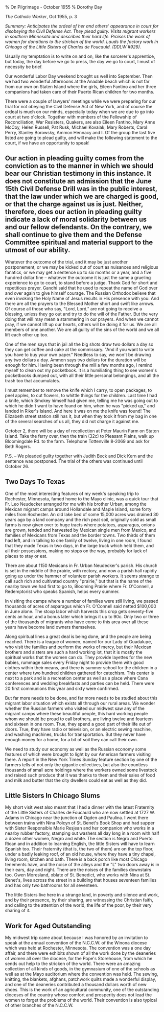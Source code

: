 % On Pilgrimage - October 1955
% Dorothy Day

*The Catholic Worker*, Oct 1955, p. 3

*Summary: Anticipates the ordeal of her and others' appearance in court
for disobeying the Civil Defense Act. They plead guilty. Visits migrant
workers in southern Minnesota and describes their hard life. Praises the
work of women for donations to the stricken of the world. Lauds the
factory work in Chicago of the Little Sisters of Charles de Foucauld.
(DDLW \#929).*

Usually my temptation is to write on and on, like the sorcerer's
apprentice, but today, the day before we go to press, the day we go to
court, I must of necessity be brief.

Our wonderful Labor Day weekend brought us well into September. Then we
had two wonderful afternoons at the Anadale beach which is not far from
our own on Staten Island where the girls, Eileen Fantino and her three
companions had taken care of their Puerto Rican children for two months.

There were a couple of lawyers' meetings while we were preparing for our
trial for not obeying the Civil Defense Act of New York, and of course
the ordeal is much on our minds, especially today when we are due to go
into court at two o'clock. Together with members of the Fellowship of
Reconciliation, War Resisters, Quakers, are also Eileen Fantino, Mary
Anne McCoy, Helen Russell, Pat Rusk, Michael Kovalak, Mary Roberts,
Carol Perry, Stanley Borowsky, Ammon Hennacy and I. Of the group the
last five listed are going to plead guilty, and will make the following
statement to the court, if we have an opportunity to speak!

Our action in pleading guilty comes from the conviction as to the manner in which we should bear our Christian testimony in this instance. It does not constitute an admission that the June 15th Civil Defense Drill was in the public interest, that the law under which we are charged is good, or that the charge against us is just. Neither, therefore, does our action in pleading guilty indicate a lack of moral solidarity between us and our fellow defendants. On the contrary, we shall continue to give them and the Defense Committee spiritual and material support to the utmost of our ability.
-----------------------------------------------------------------------------------------------------------------------------------------------------------------------------------------------------------------------------------------------------------------------------------------------------------------------------------------------------------------------------------------------------------------------------------------------------------------------------------------------------------------------------------------------------------------------------------------------------------------

Whatever the outcome of the trial, and it may be just another
postponement, or we may be kicked out of court as nuisances and
religious fanatics, or we may get a sentence up to six months or a year,
and a five hundred dollar fine – whatever the outcome it is just the
same a grueling experience to go to court, to stand before a judge.
Thank God for short and repetitious prayer. Gandhi said that he used to
repeat the name of God over and over again to give himself courage. The
Russian Orthodox believe that even invoking the Holy Name of Jesus
results in His presence with you. And there are all the prayers to the
Blessed Mother short and swift like arrows. Of course all those who say,
"Lord, Lord," are not going to receive a blessing, unless they go out
and try to do the will of the Father. But the very doing that will may
mean a stammering in our prayers. And when we cannot pray, if we cannot
lift up our hearts, others will be doing it for us. We are all members
of one another. We are all guilty of the sins of the world and we all
lift each other up too.

One of the men says that in jail all the big shots draw two dollars a
day so they can get coffee and cake at the commissary. "And if you want
to write you have to buy your own paper." Needless to say, we won't be
drawing any two dollars a day. Ammon says two dollars for the duration
will be enough for him. Having been through the mill a few months ago, I
remind myself to clean out my pocketbook. It is a humiliating thing to
see women's pocketbooks dumped out, with all their little personal
belongings, and all the trash too that accumulates.

I must remember to remove the knife which I carry, to open packages, to
peel apples, to cut flowers, to whittle things for the children. Last
time I had a knife, which Smokey himself had given me, telling me he was
going out to which he didn't want to have found on him, when he was
"picked up," and landed in Riker's Island. And here it was on me the
knife was found! The Elizabeth street station still has it, but when
they took it from my bag in one of the several searches of us all, they
did not charge it against me.

October 2, there will be a day of recollection at Peter Maurin Farm on
Staten Island. Take the ferry over, then the train (32c) to Pleasant
Plains, walk up Bloomingdale Rd. to the farm. Telephone Tottenville
8-2069 and ask for Beth Rogers.

P.S. – We pleaded guilty together with Judith Beck and Dick Kern and the
sentence was postponed. The trial of the others was continued until
October 26.

Two Days To Texas
-----------------

One of the most interesting features of my week's speaking trip to
Rochester, Minnesota, famed home to the Mayo clinic, was a quick tour
that Fr. Leo Neudecker arranged for me with his brother Urban, among the
Mexican migrant camps around Hollandale and Maple Island, some forty
miles from Rochester. An old lake bed of some 15,000 acres was drained
30 years ago by a land company and the rich peat soil, originally sold
as small farms is now given over to huge tracts where potatoes,
asparagus, onions are grown, tended and harvested by Mexican single men
from Mexico, and families of Mexicans from Texas and the border towns.
Two thirds of them had left, and in talking to one family of twelve,
living in one room, I found that they made Texas in two days, in the
large truck which held them, and all their possessions, making no stops
on the way, probably for lack of places to stay or eat.

There are about 1150 Mexicans in Fr. Urban Neudecker's parish. His
church is set in the middle of the prairie, with rectory, and now a
parish hall rapidly going up under the hammer of volunteer parish
workers. It seems strange to call such rich and cultivated country
"prairie," but that is the name of the nearby town we had first to go
to, Blooming Prairie where Fr. O'Connell, a Redemptorist who speaks
Spanish, helps every summer.

In visiting the camps where a number of families were still living, we
passed thousands of acres of asparagus which Fr. O'Connell said netted
\$100,000 in June alone. The stoop labor which harvests this crop gets
seventy-five cents an hour, and a bonus later which brings it up to 90c.
Only two or three of the thousands of migrants who have come to this
area over all these years have become land owners themselves.

Along spiritual lines a great deal is being done, and the people are
being reached. There is a league of women, named for our Lady of
Guadalupe, who visit the families and perform the works of mercy, but
their Mexican brothers and sisters are such a hard working lot, that it
is mostly the spiritual works that the women can do. They provide
layettes for the new babies, rummage sales every Friday night to provide
them with good clothes within their means, and there is summer school
for the children in a center where two hundred children gathered for
catechism. This center is next to a park and is a recreation center as
well as a place where Cana conferences and wedding breakfasts and
parties can be held. There were 20 first communions this year and sixty
were confirmed.

But far more needs to be done, and far more needs to be studied about
this migrant labor situation which exists all through our rural areas.
We wonder whether the Russian farmers who visited our midwest saw any of
the migrant camps where these beautiful people, this hard working people
whom we should be proud to call brothers, are living twelve and fourteen
and sixteen in one room. True, they spend a good part of their life out
of doors. True, they have radio or television, or an electric sewing
machine, and washing machines, trucks for transportation. But they never
have enough money for a home, for a bit of soil they can call their own.

We need to study our economy as well as the Russian economy some
features of which were brought to light by our American farmers visiting
there. A report in the New York Times Sunday feature section by one of
the farmers tells of not only the gigantic collectives, but also the
countless thousands of small acre holdings where the workers owned some
livestock and raised such produce that it was thanks to them and their
sales of food and milk and butter that the city dwellers could eat as
well as they did.

Little Sisters In Chicago Slums
-------------------------------

My short visit west also meant that I had a dinner with the latest
Fraternity of the Little Sisters of Charles de Foucauld who are now
settled at 1727 W. Adams in Chicago near the junction of Ogden and
Paulina. I went there between trains with Nina Polcyn of St. Benet's
Book Shop and had supper with Sister Responsible Marie Resjean and her
companion who works in a nearby rubber factory, stamping out washers all
day long in a room with half a dozen other women, Negro and white. The
section is Negro and Puerto Rican and in addition to learning English,
the little Sisters will have to learn Spanish too. Their fraternity
(that is, the two of them) are on the top floor, under a badly leaking
roof, of an old house, where they have a tiny chapel, living room,
kitchen and bath. There is a back porch like most Chicago tenements
have, and the noise of the alleys and the "L" two doors away is in their
ears, day and night. There are the noises of the families downstairs
too. Gwen Moresland, oblate of St. Benedict, who works with Nina at St.
Benet's, lives across the street in a building that houses seventeen
families and has only two bathrooms for all seventeen.

The little Sisters live here in a strange land, in poverty and silence
and work, and by their presence, by their sharing, are witnessing the
Christian faith, and calling to the attention of the world, the life of
the poor, by their very sharing of it.

Work for Aged Outstanding
-------------------------

My midwest trip came about because I was honored by an invitation to
speak at the annual convention of the N.C.C.W. of the Winona diocese
which was held at Rochester, Minnesota. The convention was a one day
affair, and there were exhibits shown of all the work done by the
deaneries of women all over the diocese, for the Pope's Storehouse, from
which he sends out help to the stricken of the world. There were an
amazing collection of all kinds of goods, in the gymnasium of one of the
schools as well as at the Mayo auditorium where the convention was held.
The sewing, knitting, the blankets, afghans, patchwork quilts made a
wonderful display, and one of the deaneries contributed a thousand
dollars worth of new shoes. This is the work of an agricultural
community, one of the outstanding dioceses of the country whose comfort
and prosperity does not lead the women to forget the problems of the
world. Their convention is also typical of other branches of the
N.C.C.W.
